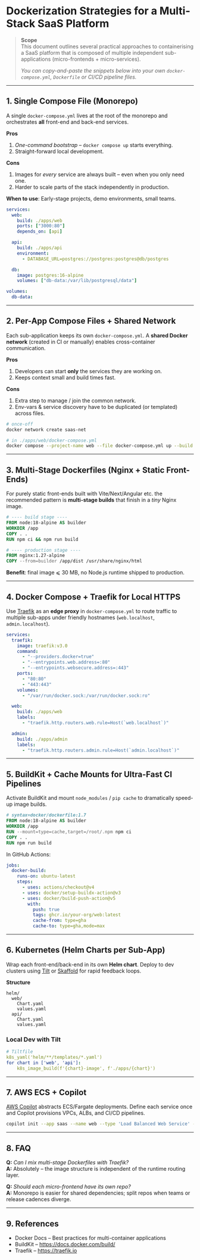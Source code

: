 # Dockerization Strategies for a Multi-Stack SaaS Platform

> **Scope**  
> This document outlines several practical approaches to containerising a SaaS platform that is composed of multiple independent sub-applications (micro-frontends + micro-services).
>
> *You can copy-and-paste the snippets below into your own `docker-compose.yml`, `Dockerfile` or CI/CD pipeline files.*

---

## 1. Single Compose File (Monorepo)  
A single `docker-compose.yml` lives at the root of the monorepo and orchestrates **all** front-end and back-end services.

**Pros**
1. _One-command bootstrap_ – `docker compose up` starts everything.
2. Straight-forward local development.

**Cons**
1. Images for *every* service are always built – even when you only need one.
2. Harder to scale parts of the stack independently in production.

**When to use**: Early-stage projects, demo environments, small teams.

```yaml
services:
  web:
    build: ./apps/web
    ports: ["3000:80"]
    depends_on: [api]

  api:
    build: ./apps/api
    environment:
      - DATABASE_URL=postgres://postgres:postgres@db/postgres

  db:
    image: postgres:16-alpine
    volumes: ["db-data:/var/lib/postgresql/data"]

volumes:
  db-data:
```

---

## 2. Per-App Compose Files + Shared Network  
Each sub-application keeps its own `docker-compose.yml`.  A **shared Docker network** (created in CI or manually) enables cross-container communication.

**Pros**
1. Developers can start **only** the services they are working on.
2. Keeps context small and build times fast.

**Cons**
1. Extra step to manage / join the common network.
2. Env-vars & service discovery have to be duplicated (or templated) across files.

```bash
# once-off
docker network create saas-net

# in ./apps/web/docker-compose.yml
docker compose --project-name web --file docker-compose.yml up --build --detach --network saas-net
```

---

## 3. Multi-Stage Dockerfiles (Nginx + Static Front-Ends)  
For purely static front-ends built with Vite/Next/Angular etc. the recommended pattern is **multi-stage builds** that finish in a _tiny_ Nginx image.

```dockerfile
# ---- build stage ----
FROM node:18-alpine AS builder
WORKDIR /app
COPY . .
RUN npm ci && npm run build

# ---- production stage ----
FROM nginx:1.27-alpine
COPY --from=builder /app/dist /usr/share/nginx/html
```

**Benefit**: final image ⩽ 30 MB, no Node.js runtime shipped to production.

---

## 4. Docker Compose + Traefik for Local HTTPS  
Use [Traefik](https://traefik.io) as an **edge proxy** in `docker-compose.yml` to route traffic to multiple sub-apps under friendly hostnames (`web.localhost`, `admin.localhost`).

```yaml
services:
  traefik:
    image: traefik:v3.0
    command:
      - "--providers.docker=true"
      - "--entrypoints.web.address=:80"
      - "--entrypoints.websecure.address=:443"
    ports:
      - "80:80"
      - "443:443"
    volumes:
      - "/var/run/docker.sock:/var/run/docker.sock:ro"

  web:
    build: ./apps/web
    labels:
      - "traefik.http.routers.web.rule=Host(`web.localhost`)"

  admin:
    build: ./apps/admin
    labels:
      - "traefik.http.routers.admin.rule=Host(`admin.localhost`)"
```

---

## 5. BuildKit + Cache Mounts for Ultra-Fast CI Pipelines  
Activate BuildKit and mount `node_modules` / `pip cache` to dramatically speed-up image builds.

```dockerfile
# syntax=docker/dockerfile:1.7
FROM node:18-alpine AS builder
WORKDIR /app
RUN --mount=type=cache,target=/root/.npm npm ci
COPY . .
RUN npm run build
```

In GitHub Actions:

```yaml
jobs:
  docker-build:
    runs-on: ubuntu-latest
    steps:
      - uses: actions/checkout@v4
      - uses: docker/setup-buildx-action@v3
      - uses: docker/build-push-action@v5
        with:
          push: true
          tags: ghcr.io/your-org/web:latest
          cache-from: type=gha
          cache-to: type=gha,mode=max
```

---

## 6. Kubernetes (Helm Charts per Sub-App)  
Wrap each front-end/back-end in its own **Helm chart**.  Deploy to dev clusters using [Tilt](https://tilt.dev) or [Skaffold](https://skaffold.dev) for rapid feedback loops.

**Structure**
```
helm/
  web/
    Chart.yaml
    values.yaml
  api/
    Chart.yaml
    values.yaml
```

### Local Dev with Tilt
```yaml
# Tiltfile
k8s_yaml('helm/**/templates/*.yaml')
for chart in ['web', 'api']:
    k8s_image_build(f'{chart}-image', f'./apps/{chart}')
```

---

## 7. AWS ECS + Copilot  
[AWS Copilot](https://aws.github.io/copilot-cli/) abstracts ECS/Fargate deployments.  Define each service once and Copilot provisions VPCs, ALBs, and CI/CD pipelines.

```bash
copilot init --app saas --name web --type 'Load Balanced Web Service' --dockerfile ./apps/web/Dockerfile
```

---

## 8. FAQ  
**Q:** *Can I mix multi-stage Dockerfiles with Traefik?*  
**A:** Absolutely – the image structure is independent of the runtime routing layer.

**Q:** *Should each micro-frontend have its own repo?*  
**A:** Monorepo is easier for shared dependencies; split repos when teams or release cadences diverge.

---

## 9. References
- Docker Docs – Best practices for multi-container applications  
- BuildKit – https://docs.docker.com/build/ 
- Traefik – https://traefik.io

